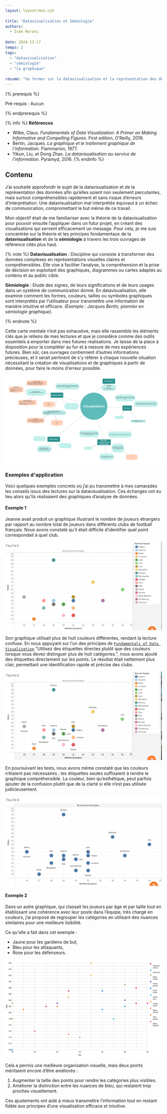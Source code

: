 ```yaml
---
layout: layout/mon.njk

title: "Datavisualisation et Sémiologie"
authors:
  - Isée Maroni

date: 2024-12-17
temps: 2
tags:
  - "datavisualisation"
  - "sémiologie"
  - "la graphique"

résumé: "Se former sur la datavisualisation et la représentation des données afin qu’elles soient percutantes et comprises sans erreurs d'interprétation."
---
```


{% prerequis %}

Pré-requis : Aucun

{% endprerequis %}

{% info %}
**Références**
- Wilke, Claus. *Fundamentals of Data Visualization: A Primer on Making Informative and Compelling Figures.* First edition, O’Reilly, 2019.
- Bertin, Jacques. *La graphique et le traitement graphique de l’information.* Flammarion, 1977.
- Yikun, Liu, et Dong Zhao. *La datavisualisation au service de l’information.* Pyramyd, 2016.
{% endinfo %}

## Contenu

J’ai souhaité approfondir le sujet de la datavisualisation et de la représentation des données afin qu’elles soient non seulement percutantes, mais surtout compréhensibles rapidement et sans risque d’erreurs d’interprétation. Une datavisualisation mal interprétée équivaut à un échec de communication, compromettant le but même de ce travail.

Mon objectif était de me familiariser avec la théorie de la datavisualisation pour pouvoir ensuite l’appliquer dans un futur projet, en créant des visualisations qui servent efficacement un message. Pour cela, je me suis concentrée sur la théorie et les principes fondamentaux de la **datavisualisation** et de la **sémiologie** à travers les trois ouvrages de référence cités plus haut.


{% note %}
**Datavisualisation** : Discipline qui consiste à transformer des données complexes en représentations visuelles claires et compréhensibles. Elle vise à faciliter l’analyse, la compréhension et la prise de décision en exploitant des graphiques, diagrammes ou cartes adaptés au contenu et au public cible.

**Sémiologie** : Etude des signes, de leurs significations et de leurs usages dans un système de communication donné. En datavisualisation, elle examine comment les formes, couleurs, tailles ou symboles graphiques sont interprétés par l’utilisateur pour transmettre une information de manière intuitive et efficace. *(Exemple : Jacques Bertin, pionnier en sémiologie graphique)*.

{% endnote %}

Cette carte mentale n’est pas exhaustive, mais elle rassemble les éléments clés que je retiens de mes lectures et que je considère comme des outils essentiels à emporter dans mes futures réalisations. Je laisse de la place à disposition pour la compléter au fur et à mesure de mes expériences futures. Bien sûr, ces ouvrages contiennent d’autres informations précieuses, et il serait pertinent de s'y référer à chaque nouvelle situation nécessitant la création de visualisations et de graphiques à partir de données, pour faire le moins d'erreur possible.


![MON2.2_Mindmap](./MON2.2_Mindmap.png)

### Exemples d'application

Voici quelques exemples concrets où j’ai pu transmettre à mes camarades les conseils issus des lectures sur la datavisualisation. Ces échanges ont eu lieu alors qu’ils réalisaient des graphiques d’analyse de données.

#### Exemple 1

Jeanne avait produit un graphique illustrant le nombre de joueurs étrangers par rapport au nombre total de joueurs dans différents clubs de football français. Nous avons constaté qu’il était difficile d’identifier quel point correspondait à quel club.

![Tableau_couleurs](./Tableau_couleurs.png)

Son graphique utilisait plus de huit couleurs différentes, rendant la lecture confuse. En nous appuyant sur l’un des principes de [`Fundamentals of Data Visualization`](https://clauswilke.com/dataviz/s) "Utilisez des étiquettes directes plutôt que des couleurs lorsque vous devez distinguer plus de huit catégories.", nous avons ajouté des étiquettes directement sur les points. Le résultat était nettement plus clair, permettant une identification rapide et précise des clubs.

![Tableau_couleurs_labels](./Tableau_couleurs_labels.png)

En poursuivant les tests, nous avons même constaté que les couleurs n’étaient pas nécessaires : les étiquettes seules suffisaient à rendre le graphique compréhensible. La couleur, bien qu’esthétique, peut parfois ajouter de la confusion plutôt que de la clarté si elle n’est pas utilisée judicieusement.

![Tableau_labels](./Tableau_labels.png)

#### Exemple 2

Dans un autre graphique, qui classait les joueurs par âge et par taille tout en établissant une cohérence avec leur poste dans l’équipe, très chargé en couleurs, j’ai proposé de regrouper les catégories en utilisant des nuances similaires pour une meilleure lisibilité.

Ce qu'elle a fait dans cet exemple :
- Jaune pour les gardiens de but,
- Bleu pour les attaquants,
- Rose pour les défenseurs.

![Postes_joueurs.jpg](./Postes_joueurs.jpg)

Cela a permis une meilleure organisation visuelle, mais deux points méritaient encore d’être améliorés :

1. Augmenter la taille des points pour rendre les catégories plus visibles.
2. Améliorer la distinction entre les nuances de bleu, qui restaient trop proches visuellement.

Ces ajustements ont aidé à mieux transmettre l’information tout en restant fidèle aux principes d’une visualisation efficace et intuitive.

